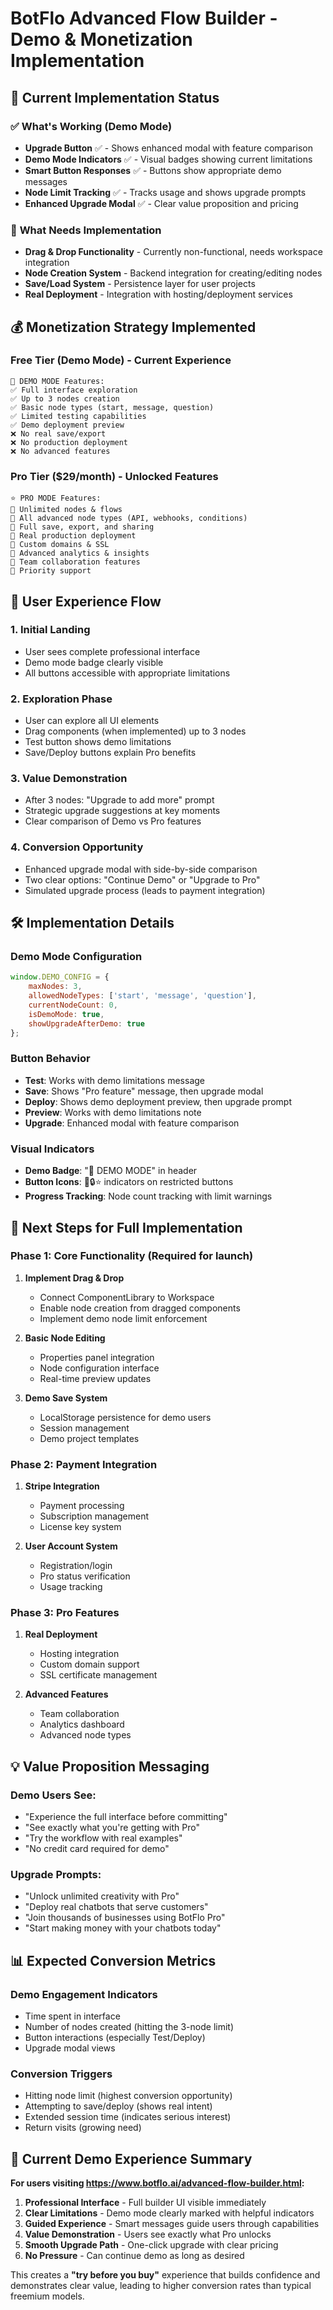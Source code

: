 # BotFlo Advanced Flow Builder - Demo & Monetization Implementation

## 🎯 **Current Implementation Status**

### ✅ **What's Working (Demo Mode)**
- **Upgrade Button** ✅ - Shows enhanced modal with feature comparison
- **Demo Mode Indicators** ✅ - Visual badges showing current limitations  
- **Smart Button Responses** ✅ - Buttons show appropriate demo messages
- **Node Limit Tracking** ✅ - Tracks usage and shows upgrade prompts
- **Enhanced Upgrade Modal** ✅ - Clear value proposition and pricing

### 🔧 **What Needs Implementation**
- **Drag & Drop Functionality** - Currently non-functional, needs workspace integration
- **Node Creation System** - Backend integration for creating/editing nodes
- **Save/Load System** - Persistence layer for user projects
- **Real Deployment** - Integration with hosting/deployment services

## 💰 **Monetization Strategy Implemented**

### **Free Tier (Demo Mode) - Current Experience**
```
🎯 DEMO MODE Features:
✅ Full interface exploration
✅ Up to 3 nodes creation
✅ Basic node types (start, message, question)
✅ Limited testing capabilities
✅ Demo deployment preview
❌ No real save/export
❌ No production deployment
❌ No advanced features
```

### **Pro Tier ($29/month) - Unlocked Features**
```
⭐ PRO MODE Features:
🚀 Unlimited nodes & flows
🚀 All advanced node types (API, webhooks, conditions)
🚀 Full save, export, and sharing
🚀 Real production deployment
🚀 Custom domains & SSL
🚀 Advanced analytics & insights
🚀 Team collaboration features
🚀 Priority support
```

## 🎨 **User Experience Flow**

### **1. Initial Landing**
- User sees complete professional interface
- Demo mode badge clearly visible
- All buttons accessible with appropriate limitations

### **2. Exploration Phase**
- User can explore all UI elements
- Drag components (when implemented) up to 3 nodes
- Test button shows demo limitations
- Save/Deploy buttons explain Pro benefits

### **3. Value Demonstration**
- After 3 nodes: "Upgrade to add more" prompt
- Strategic upgrade suggestions at key moments
- Clear comparison of Demo vs Pro features

### **4. Conversion Opportunity**
- Enhanced upgrade modal with side-by-side comparison
- Two clear options: "Continue Demo" or "Upgrade to Pro"
- Simulated upgrade process (leads to payment integration)

## 🛠️ **Implementation Details**

### **Demo Mode Configuration**
```javascript
window.DEMO_CONFIG = {
    maxNodes: 3,
    allowedNodeTypes: ['start', 'message', 'question'],
    currentNodeCount: 0,
    isDemoMode: true,
    showUpgradeAfterDemo: true
};
```

### **Button Behavior**
- **Test**: Works with demo limitations message
- **Save**: Shows "Pro feature" message, then upgrade modal
- **Deploy**: Shows demo deployment preview, then upgrade prompt  
- **Preview**: Works with demo limitations note
- **Upgrade**: Enhanced modal with feature comparison

### **Visual Indicators**
- **Demo Badge**: "🎯 DEMO MODE" in header
- **Button Icons**: 📱🔒⭐ indicators on restricted buttons
- **Progress Tracking**: Node count tracking with limit warnings

## 🚀 **Next Steps for Full Implementation**

### **Phase 1: Core Functionality (Required for launch)**
1. **Implement Drag & Drop**
   - Connect ComponentLibrary to Workspace
   - Enable node creation from dragged components
   - Implement demo node limit enforcement

2. **Basic Node Editing**
   - Properties panel integration
   - Node configuration interface
   - Real-time preview updates

3. **Demo Save System**
   - LocalStorage persistence for demo users
   - Session management
   - Demo project templates

### **Phase 2: Payment Integration**
1. **Stripe Integration**
   - Payment processing
   - Subscription management
   - License key system

2. **User Account System**
   - Registration/login
   - Pro status verification
   - Usage tracking

### **Phase 3: Pro Features**
1. **Real Deployment**
   - Hosting integration
   - Custom domain support
   - SSL certificate management

2. **Advanced Features**
   - Team collaboration
   - Analytics dashboard
   - Advanced node types

## 💡 **Value Proposition Messaging**

### **Demo Users See:**
- "Experience the full interface before committing"
- "See exactly what you're getting with Pro"  
- "Try the workflow with real examples"
- "No credit card required for demo"

### **Upgrade Prompts:**
- "Unlock unlimited creativity with Pro"
- "Deploy real chatbots that serve customers"
- "Join thousands of businesses using BotFlo Pro"
- "Start making money with your chatbots today"

## 📊 **Expected Conversion Metrics**

### **Demo Engagement Indicators**
- Time spent in interface
- Number of nodes created (hitting the 3-node limit)
- Button interactions (especially Test/Deploy)
- Upgrade modal views

### **Conversion Triggers**
- Hitting node limit (highest conversion opportunity)
- Attempting to save/deploy (shows real intent)
- Extended session time (indicates serious interest)
- Return visits (growing need)

## 🎯 **Current Demo Experience Summary**

**For users visiting https://www.botflo.ai/advanced-flow-builder.html:**

1. **Professional Interface** - Full builder UI visible immediately
2. **Clear Limitations** - Demo mode clearly marked with helpful indicators  
3. **Guided Experience** - Smart messages guide users through capabilities
4. **Value Demonstration** - Users see exactly what Pro unlocks
5. **Smooth Upgrade Path** - One-click upgrade with clear pricing
6. **No Pressure** - Can continue demo as long as desired

This creates a **"try before you buy"** experience that builds confidence and demonstrates clear value, leading to higher conversion rates than typical freemium models.
